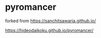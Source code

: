 # pyromancer

forked from https://sanchitsawaria.github.io/

https://hideodaikoku.github.io/pyromancer/

